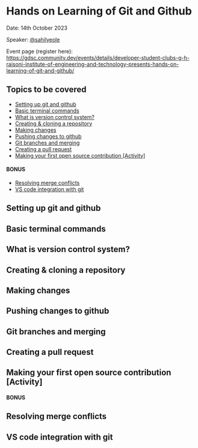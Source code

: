 # Hands on Learning of Git and Github
Date: 14th October 2023

Speaker: [@sahilyeole](https://github.com/sahilyeole)

Event page (register here): https://gdsc.community.dev/events/details/developer-student-clubs-g-h-raisoni-institute-of-engineering-and-technology-presents-hands-on-learning-of-git-and-github/
## Topics to be covered
- [Setting up git and github](https://github.com/gdsc-ghrietn/git-github#setting-up-git-and-github)
- [Basic terminal commands](https://github.com/gdsc-ghrietn/git-github#basic-terminal-commands)
- [What is version control system?](https://github.com/gdsc-ghrietn/git-github#what-is-version-control-system)
- [Creating & cloning a repository](https://github.com/gdsc-ghrietn/git-github#creating--cloning-a-repository)
- [Making changes](https://github.com/gdsc-ghrietn/git-github#making-changes)
- [Pushing changes to github ](https://github.com/gdsc-ghrietn/git-github#pushing-changes-to-github)
- [Git branches and merging](https://github.com/gdsc-ghrietn/git-github#git-branches-and-merging)
- [Creating a pull request](https://github.com/gdsc-ghrietn/git-github#creating-a-pull-request)
- [Making your first open source contribution [Activity]](https://github.com/gdsc-ghrietn/git-github#making-your-first-open-source-contribution-activity)

#### BONUS
- [Resolving merge conflicts](https://github.com/gdsc-ghrietn/git-github#resolving-merge-conflicts)
- [VS code integration with git](https://github.com/gdsc-ghrietn/git-github#vs-code-integration-with-git)

## Setting up git and github
## Basic terminal commands
## What is version control system?
## Creating & cloning a repository
## Making changes
## Pushing changes to github
## Git branches and merging
## Creating a pull request
## Making your first open source contribution [Activity]

#### BONUS
## Resolving merge conflicts
## VS code integration with git

